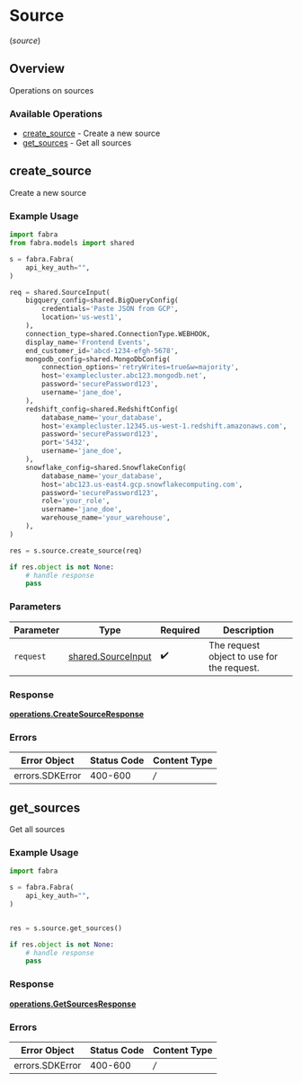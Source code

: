# Source
(*source*)

## Overview

Operations on sources

### Available Operations

* [create_source](#create_source) - Create a new source
* [get_sources](#get_sources) - Get all sources

## create_source

Create a new source

### Example Usage

```python
import fabra
from fabra.models import shared

s = fabra.Fabra(
    api_key_auth="",
)

req = shared.SourceInput(
    bigquery_config=shared.BigQueryConfig(
        credentials='Paste JSON from GCP',
        location='us-west1',
    ),
    connection_type=shared.ConnectionType.WEBHOOK,
    display_name='Frontend Events',
    end_customer_id='abcd-1234-efgh-5678',
    mongodb_config=shared.MongoDbConfig(
        connection_options='retryWrites=true&w=majority',
        host='examplecluster.abc123.mongodb.net',
        password='securePassword123',
        username='jane_doe',
    ),
    redshift_config=shared.RedshiftConfig(
        database_name='your_database',
        host='examplecluster.12345.us-west-1.redshift.amazonaws.com',
        password='securePassword123',
        port='5432',
        username='jane_doe',
    ),
    snowflake_config=shared.SnowflakeConfig(
        database_name='your_database',
        host='abc123.us-east4.gcp.snowflakecomputing.com',
        password='securePassword123',
        role='your_role',
        username='jane_doe',
        warehouse_name='your_warehouse',
    ),
)

res = s.source.create_source(req)

if res.object is not None:
    # handle response
    pass
```

### Parameters

| Parameter                                                | Type                                                     | Required                                                 | Description                                              |
| -------------------------------------------------------- | -------------------------------------------------------- | -------------------------------------------------------- | -------------------------------------------------------- |
| `request`                                                | [shared.SourceInput](../../models/shared/sourceinput.md) | :heavy_check_mark:                                       | The request object to use for the request.               |


### Response

**[operations.CreateSourceResponse](../../models/operations/createsourceresponse.md)**
### Errors

| Error Object    | Status Code     | Content Type    |
| --------------- | --------------- | --------------- |
| errors.SDKError | 400-600         | */*             |

## get_sources

Get all sources

### Example Usage

```python
import fabra

s = fabra.Fabra(
    api_key_auth="",
)


res = s.source.get_sources()

if res.object is not None:
    # handle response
    pass
```


### Response

**[operations.GetSourcesResponse](../../models/operations/getsourcesresponse.md)**
### Errors

| Error Object    | Status Code     | Content Type    |
| --------------- | --------------- | --------------- |
| errors.SDKError | 400-600         | */*             |
